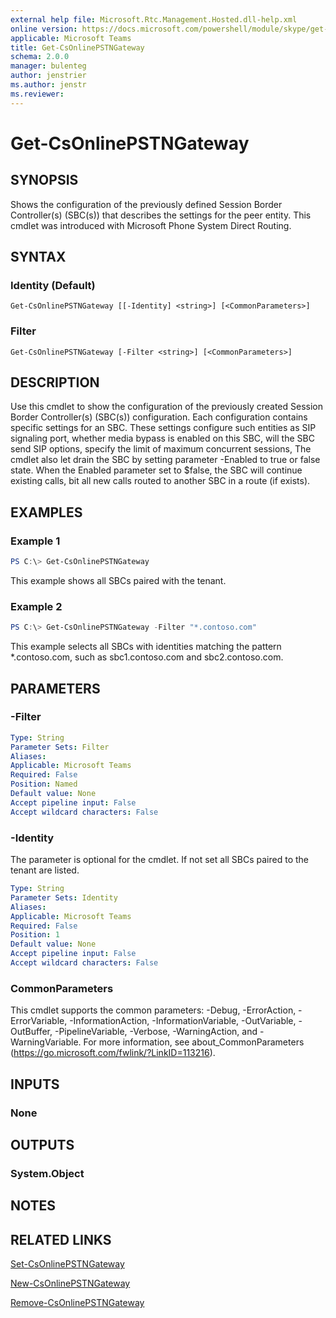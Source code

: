 ```yaml
---
external help file: Microsoft.Rtc.Management.Hosted.dll-help.xml
online version: https://docs.microsoft.com/powershell/module/skype/get-csonlinepstngateway
applicable: Microsoft Teams
title: Get-CsOnlinePSTNGateway
schema: 2.0.0
manager: bulenteg
author: jenstrier
ms.author: jenstr
ms.reviewer:
---
```


# Get-CsOnlinePSTNGateway

## SYNOPSIS
Shows the configuration of the previously defined Session Border Controller(s) (SBC(s))  that describes the settings for the peer entity. This cmdlet was introduced with Microsoft Phone System Direct Routing.

## SYNTAX

### Identity (Default)
```
Get-CsOnlinePSTNGateway [[-Identity] <string>] [<CommonParameters>]
```

### Filter
```
Get-CsOnlinePSTNGateway [-Filter <string>] [<CommonParameters>]
```

## DESCRIPTION
Use this cmdlet to show the configuration of the previously created Session Border Controller(s) (SBC(s)) configuration. Each configuration contains specific settings for an SBC. These settings configure such entities as SIP signaling port, whether media bypass is enabled on this SBC, will the SBC send SIP options, specify the limit of maximum concurrent sessions, The cmdlet also let drain the SBC by setting parameter -Enabled to true or false state. When the Enabled parameter set to $false, the SBC will continue existing calls, bit all new calls routed to another SBC in a route (if exists).

## EXAMPLES

### Example 1
```powershell
PS C:\> Get-CsOnlinePSTNGateway
```

This example shows all SBCs paired with the tenant.

### Example 2
```powershell
PS C:\> Get-CsOnlinePSTNGateway -Filter "*.contoso.com"
```

This example selects all SBCs with identities matching the pattern *.contoso.com, such as sbc1.contoso.com and sbc2.contoso.com.

## PARAMETERS

### -Filter

```yaml
Type: String
Parameter Sets: Filter
Aliases:
Applicable: Microsoft Teams
Required: False
Position: Named
Default value: None
Accept pipeline input: False
Accept wildcard characters: False
```

### -Identity
The parameter is optional for the cmdlet. If not set all SBCs paired to the tenant are listed.

```yaml
Type: String
Parameter Sets: Identity
Aliases:
Applicable: Microsoft Teams
Required: False
Position: 1
Default value: None
Accept pipeline input: False
Accept wildcard characters: False
```

### CommonParameters
This cmdlet supports the common parameters: -Debug, -ErrorAction, -ErrorVariable, -InformationAction, -InformationVariable, -OutVariable, -OutBuffer, -PipelineVariable, -Verbose, -WarningAction, and -WarningVariable.
For more information, see about_CommonParameters (https://go.microsoft.com/fwlink/?LinkID=113216).

## INPUTS

### None

## OUTPUTS

### System.Object

## NOTES

## RELATED LINKS

[Set-CsOnlinePSTNGateway](Set-CsOnlinePSTNGateway.md)

[New-CsOnlinePSTNGateway](New-CsOnlinePSTNGateway.md)

[Remove-CsOnlinePSTNGateway](Remove-CsOnlinePSTNGateway.md)
